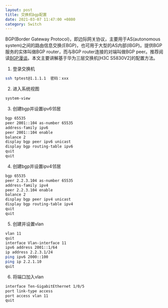```yaml
---
layout: post
title: 交换机bgp配置
date: 2021-03-07 11:47:00 +0800
category: Switch
---
```

BGP(Border Gateway Protocol)，即边际网关协议，主要用于AS(autonomous system)之间的路由信息交换(EBGP)，也可用于大型的AS内部(IBGP)。提供BGP服务的实体叫做BGP router，而与BGP router连接的对端叫做BGP peer。推荐阅读[BGP漫谈](https://zhuanlan.zhihu.com/p/25433049)。本文主要讲解基于华为三层交换机[H3C S5830V2]的配置方法。
1. 登录交换机
```bash
ssh tptest@1.1.1.1  密码：xxx
```
2. 进入系统视图
```bash
system-view
```
3. 创建bgp并设置ipv6邻居
```bash
bgp 65535
peer 2001::104 as-number 65535
address-family ipv6
peer 2001::104 enable
balance 2
display bgp peer ipv6 unicast
display bgp routing-table ipv6
quit
quit
```
4. 创建bgp并设置ipv4邻居
```bash
bgp 65535
peer 2.2.3.104 as-number 65535
address-family ipv4
peer 2.2.3.104 enable
balance 2
display bgp peer ipv4 unicast
display bgp routing-table ipv4
quit
quit
```
5. 创建并设置vlan
```bash
vlan 11
quit
interface Vlan-interface 11
ipv6 address 2001::1/64
ip address 2.2.3.1/24
ping ipv6 2000::100
ping ip 2.2.1.10
quit
```
6. 将端口加入vlan
```bash
interface Ten-GigabitEthernet 1/0/5
port link-type access
port access vlan 11
quit
```